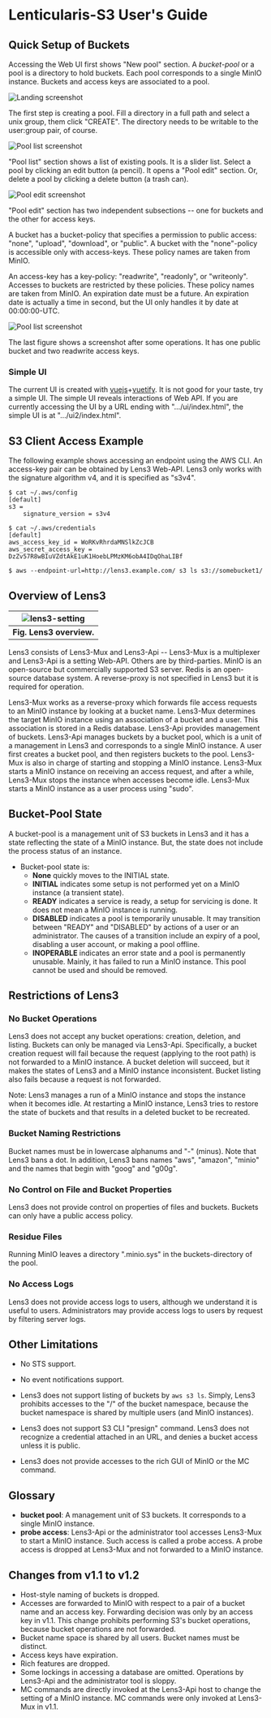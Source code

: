# Lenticularis-S3 User's Guide

## Quick Setup of Buckets

Accessing the Web UI first shows "New pool" section.  A _bucket-pool_
or a pool is a directory to hold buckets.  Each pool corresponds to a
single MinIO instance.  Buckets and access keys are associated to a
pool.

![Landing screenshot](ug1.jpg)

The first step is creating a pool.  Fill a directory in a full path
and select a unix group, them click "CREATE".  The directory needs to
be writable to the user:group pair, of course.

![Pool list screenshot](ug2.jpg)

"Pool list" section shows a list of existing pools.  It is a slider
list.  Select a pool by clicking an edit button (a pencil).  It opens
a "Pool edit" section.  Or, delete a pool by clicking a delete button
(a trash can).

![Pool edit screenshot](ug3.jpg)

"Pool edit" section has two independent subsections -- one for buckets
and the other for access keys.

A bucket has a bucket-policy that specifies a permission to public
access: "none", "upload", "download", or "public".  A bucket with the
"none"-policy is accessible only with access-keys.  These policy names
are taken from MinIO.

An access-key has a key-policy: "readwrite", "readonly", or
"writeonly".  Accesses to buckets are restricted by these policies.
These policy names are taken from MinIO.  An expiration date must be a
future.  An expiration date is actually a time in second, but the UI
only handles it by date at 00:00:00-UTC.

![Pool list screenshot](ug4.jpg)

The last figure shows a screenshot after some operations.  It has one
public bucket and two readwrite access keys.

### Simple UI

The current UI is created with
[vuejs](https://vuejs.org/)+[vuetify](https://vuetifyjs.com/en/).  It
is not good for your taste, try a simple UI.  The simple UI reveals
interactions of Web API.  If you are currently accessing the UI by a
URL ending with ".../ui/index.html", the simple UI is at
".../ui2/index.html".

## S3 Client Access Example

The following example shows accessing an endpoint using the AWS CLI.
An access-key pair can be obtained by Lens3 Web-API.  Lens3 only works
with the signature algorithm v4, and it is specified as "s3v4".

```
$ cat ~/.aws/config
[default]
s3 =
    signature_version = s3v4

$ cat ~/.aws/credentials
[default]
aws_access_key_id = WoRKvRhrdaMNSlkZcJCB
aws_secret_access_key = DzZv57R8wBIuVZdtAkE1uK1HoebLPMzKM6obA4IDqOhaLIBf

$ aws --endpoint-url=http://lens3.example.com/ s3 ls s3://somebucket1/
```

## Overview of Lens3

| ![lens3-setting](lens3-setting.svg) |
|:--:|
| **Fig. Lens3 overview.** |

Lens3 consists of Lens3-Mux and Lens3-Api -- Lens3-Mux is a
multiplexer and Lens3-Api is a setting Web-API.  Others are by
third-parties.  MinIO is an open-source but commercially supported S3
server.  Redis is an open-source database system.  A reverse-proxy is
not specified in Lens3 but it is required for operation.

Lens3-Mux works as a reverse-proxy which forwards file access requests
to an MinIO instance by looking at a bucket name.  Lens3-Mux
determines the target MinIO instance using an association of a bucket
and a user.  This association is stored in a Redis database.
Lens3-Api provides management of buckets.  Lens3-Api manages buckets
by a bucket pool, which is a unit of a management in Lens3 and
corresponds to a single MinIO instance.  A user first creates a bucket
pool, and then registers buckets to the pool.  Lens3-Mux is also in
charge of starting and stopping a MinIO instance.  Lens3-Mux starts a
MinIO instance on receiving an access request, and after a while,
Lens3-Mux stops the instance when accesses become idle.  Lens3-Mux
starts a MinIO instance as a user process using "sudo".

## Bucket-Pool State

A bucket-pool is a management unit of S3 buckets in Lens3 and it has a
state reflecting the state of a MinIO instance.  But, the state does
not include the process status of an instance.

* Bucket-pool state is:
  * __None__ quickly moves to the INITIAL state.
  * __INITIAL__ indicates some setup is not performed yet on a MinIO
    instance (a transient state).
  * __READY__ indicates a service is ready, a setup for servicing is
    done.  It does not mean a MinIO instance is running.
  * __DISABLED__ indicates a pool is temporarily unusable.  It may
    transition between "READY" and "DISABLED" by actions of a user or
    an administrator.  The causes of a transition include an
    expiry of a pool, disabling a user account, or making a pool
    offline.
  * __INOPERABLE__ indicates an error state and a pool is permanently
    unusable.  Mainly, it has failed to run a MinIO instance.  This
    pool cannot be used and should be removed.

## Restrictions of Lens3

### No Bucket Operations

Lens3 does not accept any bucket operations: creation, deletion, and
listing.  Buckets can only be managed via Lens3-Api.  Specifically, a
bucket creation request will fail because the request (applying to the
root path) is not forwarded to a MinIO instance.  A bucket deletion
will succeed, but it makes the states of Lens3 and a MinIO instance
inconsistent.  Bucket listing also fails because a request is not
forwarded.

Note: Lens3 manages a run of a MinIO instance and stops the instance
when it becomes idle.  At restarting a MinIO instance, Lens3 tries to
restore the state of buckets and that results in a deleted bucket to
be recreated.

### Bucket Naming Restrictions

Bucket names must be in lowercase alphanums and "-" (minus).  Note
that Lens3 bans a dot.  In addition, Lens3 bans names "aws", "amazon",
"minio" and the names that begin with "goog" and "g00g".

### No Control on File and Bucket Properties

Lens3 does not provide control on properties of files and buckets.
Buckets can only have a public access policy.

### Residue Files

Running MinIO leaves a directory ".minio.sys" in the buckets-directory
of the pool.

### No Access Logs

Lens3 does not provide access logs to users, although we understand it
is useful to users.  Administrators may provide access logs to users
by request by filtering server logs.

## Other Limitations

* No STS support.

* No event notifications support.

* Lens3 does not support listing of buckets by `aws s3 ls`.  Simply,
Lens3 prohibits accesses to the "/" of the bucket namespace, because
the bucket namespace is shared by multiple users (and MinIO
instances).

* Lens3 does not support S3 CLI "presign" command.  Lens3 does not
recognize a credential attached in an URL, and denies a bucket access
unless it is public.

* Lens3 does not provide accesses to the rich GUI of MinIO or the MC
  command.

## Glossary

* __bucket pool__: A management unit of S3 buckets.  It corresponds to
  a single MinIO instance.
* __probe access__: Lens3-Api or the administrator tool accesses
  Lens3-Mux to start a MinIO instance.  Such access is called a probe
  access.  A probe access is dropped at Lens3-Mux and not forwarded to
  a MinIO instance.

## Changes from v1.1 to v1.2

* Host-style naming of buckets is dropped.
* Accesses are forwarded to MinIO with respect to a pair of a bucket
  name and an access key.  Forwarding decision was only by an access
  key in v1.1.  This change prohibits performing S3's bucket
  operations, because bucket operations are not forwarded.
* Bucket name space is shared by all users.  Bucket names must be
  distinct.
* Access keys have expiration.
* Rich features are dropped.
* Some lockings in accessing a database are omitted.  Operations by
  Lens3-Api and the administrator tool is sloppy.
* MC commands are directly invoked at the Lens3-Api host to change the
  setting of a MinIO instance.  MC commands were only invoked at
  Lens3-Mux in v1.1.
